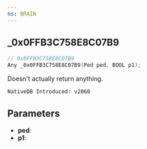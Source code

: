 ```yaml
---
ns: BRAIN
---
```

## _0x0FFB3C758E8C07B9

```c
// 0x0FFB3C758E8C07B9
Any _0x0FFB3C758E8C07B9(Ped ped, BOOL p1);
```

Doesn't actually return anything.

```
NativeDB Introduced: v2060
```

## Parameters
* **ped**:
* **p1**:
